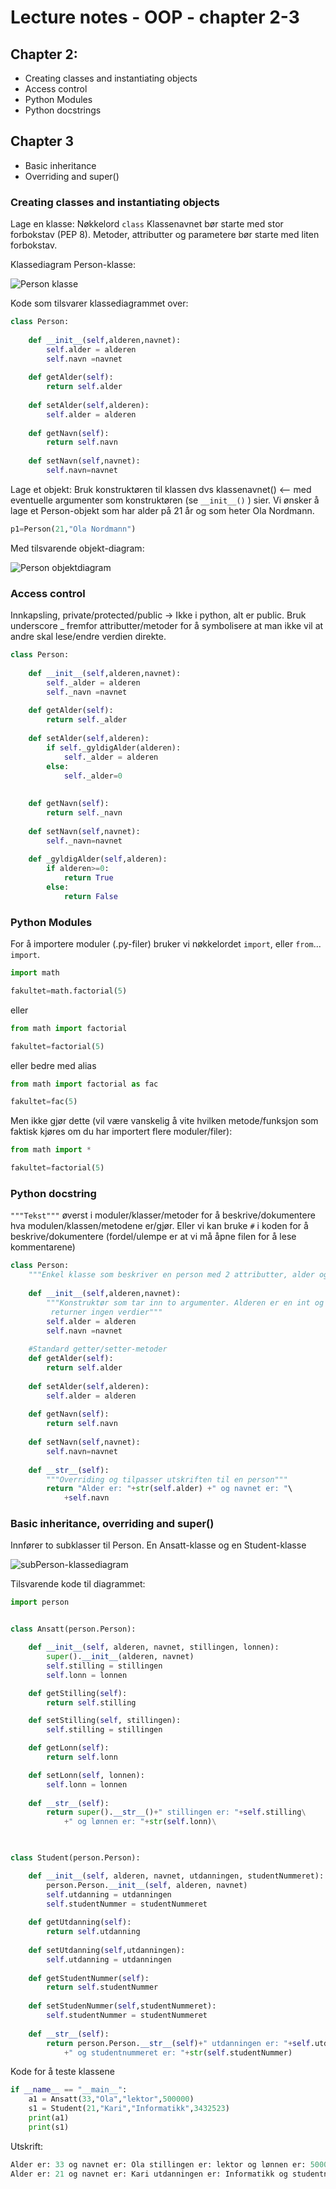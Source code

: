 # Lecture notes - OOP - chapter 2-3

## Chapter 2:
- Creating classes and instantiating objects
- Access control
- Python Modules
- Python docstrings

## Chapter 3
- Basic inheritance
- Overriding and super()


### Creating classes and instantiating objects

Lage en klasse: Nøkkelord `class` 
Klassenavnet bør starte med stor forbokstav (PEP 8). 
Metoder, attributter og parametere bør starte med liten forbokstav.

Klassediagram Person-klasse:

![Person klasse](https://github.com/henrik2706/uit-inf-1400-v23/blob/main/lectures/oop-02-03-oo-concepts/Person4.png)


Kode som tilsvarer klassediagrammet over:
```python
class Person:
    
    def __init__(self,alderen,navnet):
        self.alder = alderen
        self.navn =navnet
        
    def getAlder(self):
        return self.alder
    
    def setAlder(self,alderen):
        self.alder = alderen
             
    def getNavn(self):
        return self.navn
    
    def setNavn(self,navnet):
        self.navn=navnet
```

Lage et objekt: Bruk konstruktøren til klassen dvs klassenavnet() <-- med eventuelle argumenter som konstruktøren (se `__init__()` ) sier.
Vi ønsker å lage et Person-objekt som har alder på 21 år og som heter Ola Nordmann.

```python
p1=Person(21,"Ola Nordmann")
```
Med tilsvarende objekt-diagram:

![Person objektdiagram](https://github.com/henrik2706/uit-inf-1400-v23/blob/main/lectures/oop-02-03-oo-concepts/Person-objekt.png)


### Access control
Innkapsling, private/protected/public -> Ikke i python, alt er public. Bruk underscore _ fremfor attributter/metoder for å symbolisere at man ikke vil at andre skal lese/endre verdien direkte.

```python
class Person:
    
    def __init__(self,alderen,navnet):
        self._alder = alderen
        self._navn =navnet
        
    def getAlder(self):
        return self._alder
    
    def setAlder(self,alderen):
        if self._gyldigAlder(alderen):
            self._alder = alderen
        else:
            self._alder=0
        
        
    def getNavn(self):
        return self._navn
    
    def setNavn(self,navnet):
        self._navn=navnet
        
    def _gyldigAlder(self,alderen):
        if alderen>=0:
            return True
        else:
            return False
```

### Python Modules
For å importere moduler (.py-filer) bruker vi nøkkelordet `import`, eller `from`... `import`.

```python
import math

fakultet=math.factorial(5)
```

eller 

```python
from math import factorial

fakultet=factorial(5)
```

eller bedre med alias

```python
from math import factorial as fac

fakultet=fac(5)
```

Men ikke gjør dette (vil være vanskelig å vite hvilken metode/funksjon som faktisk kjøres om du har importert flere moduler/filer):

```python
from math import *

fakultet=factorial(5)
```


### Python docstring
`"""Tekst"""` øverst i moduler/klasser/metoder for å beskrive/dokumentere hva modulen/klassen/metodene er/gjør.
Eller vi kan bruke `#` i koden for å beskrive/dokumentere (fordel/ulempe er at vi må åpne filen for å lese kommentarene) 

```python
class Person:
    """Enkel klasse som beskriver en person med 2 attributter, alder og navn"""
    
    def __init__(self,alderen,navnet):
        """Konstruktør som tar inn to argumenter. Alderen er en int og navnet er str
         returner ingen verdier"""
        self.alder = alderen
        self.navn =navnet
        
    #Standard getter/setter-metoder    
    def getAlder(self):
        return self.alder
    
    def setAlder(self,alderen):
        self.alder = alderen
        
    def getNavn(self):
        return self.navn
    
    def setNavn(self,navnet):
        self.navn=navnet
        
    def __str__(self):
        """Overriding og tilpasser utskriften til en person"""
        return "Alder er: "+str(self.alder) +" og navnet er: "\
            +self.navn
```

### Basic inheritance, overriding and super()
Innfører to subklasser til Person. En Ansatt-klasse og en Student-klasse

![subPerson-klassediagram](https://github.com/henrik2706/uit-inf-1400-v23/blob/main/lectures/oop-02-03-oo-concepts/subPerson.png)

Tilsvarende kode til diagrammet:

```python
import person


class Ansatt(person.Person):

    def __init__(self, alderen, navnet, stillingen, lonnen):
        super().__init__(alderen, navnet)
        self.stilling = stillingen
        self.lonn = lonnen

    def getStilling(self):
        return self.stilling

    def setStilling(self, stillingen):
        self.stilling = stillingen

    def getLonn(self):
        return self.lonn

    def setLonn(self, lonnen):
        self.lonn = lonnen
        
    def __str__(self):
        return super().__str__()+" stillingen er: "+self.stilling\
            +" og lønnen er: "+str(self.lonn)\
            


class Student(person.Person):

    def __init__(self, alderen, navnet, utdanningen, studentNummeret):
        person.Person.__init__(self, alderen, navnet)
        self.utdanning = utdanningen
        self.studentNummer = studentNummeret
        
    def getUtdanning(self):
        return self.utdanning
    
    def setUtdanning(self,utdanningen):
        self.utdanning = utdanningen
        
    def getStudentNummer(self):
        return self.studentNummer
    
    def setStudenNummer(self,studentNummeret):
        self.studentNummer = studentNummeret
    
    def __str__(self):
        return person.Person.__str__(self)+" utdanningen er: "+self.utdanning\
            +" og studentnummeret er: "+str(self.studentNummer)
```

Kode for å teste klassene

```python
if __name__ == "__main__":
    a1 = Ansatt(33,"Ola","lektor",500000)
    s1 = Student(21,"Kari","Informatikk",3432523)
    print(a1)
    print(s1)
```

Utskrift:

```python
Alder er: 33 og navnet er: Ola stillingen er: lektor og lønnen er: 500000
Alder er: 21 og navnet er: Kari utdanningen er: Informatikk og studentnummeret er: 3432523
```


